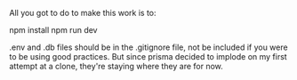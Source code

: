 All you got to do to make this work is to:

npm install
npm run dev

.env and .db files should be in the .gitignore file, not be included if you were to be using good practices.
But since prisma decided to implode on my first attempt at a clone, they're staying where they are for now.
